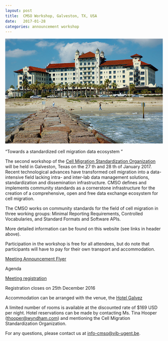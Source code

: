 ```yaml
---
layout: post
title:  CMSO Workshop, Galveston, TX, USA
date:   2017-01-28
categories: announcement workshop
---
```


![Galveston hotel](/images/wyndham.png)

“Towards a standardized cell migration data ecosystem ”

The second workshop of the
[Cell Migration Standardization Organization](http://cmso.science) will be
held in Galveston, Texas on the 27 th and 28 th of January 2017. Recent
technological advances have transformed cell migration into a data-intensive
field lacking intra- and inter-lab data management solutions, standardization
and dissemination infrastructure. CMSO defines and implements community
standards as a cornerstone infrastructure for the creation of a comprehensive,
open and free data exchange ecosystem for cell migration.

The CMSO works on community standards for the field of cell migration in three
working groups: Minimal Reporting Requirements, Controlled Vocabularies, and
Standard Formats and Software APIs.

More detailed information can be found on this website (see links in header
above).

Participation in the workshop is free for all attendees, but do note that
participants will have to pay for their own transport and accommodation.

[Meeting Announcement Flyer](/downloads/cmsoworkshopflyergalveston3.doc)

Agenda

[Meeting registration](https://goo.gl/aMFcmD)

Registration closes on 25th December 2016

Accommodation can be arranged with the venue, the
[Hotel Galvez](http://www.hotelgalvez.com/)

A limited number of rooms is available at the discounted rate of $169 USD per 
night. Hotel reservations can be made by contacting Ms. Tina Hooper 
(thooper@wyndham.com) and mentioning the Cell Migration Standardization 
Organization.

For any questions, please contact us at info-cmso@vib-ugent.be.

